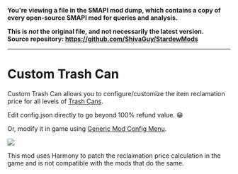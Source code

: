 **You're viewing a file in the SMAPI mod dump, which contains a copy of every open-source SMAPI mod
for queries and analysis.**

**This is _not_ the original file, and not necessarily the latest version.**  
**Source repository: https://github.com/ShivaGuy/StardewMods**

----

# Custom Trash Can

Custom Trash Can allows you to configure/customize the item reclamation price for all levels of [Trash Cans](https://stardewvalleywiki.com/Trash_Cans).

Edit config.json directly to go beyond 100% refund value. 😁

Or, modify it in game using [Generic Mod Config Menu](https://www.nexusmods.com/stardewvalley/mods/5098).

![](https://i.imgur.com/1cTP6ft.png)

This mod uses Harmony to patch the reclaimation price calculation in the game and is not compatible with the mods that do the same.